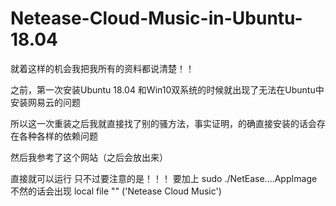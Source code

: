 # Netease-Cloud-Music-in-Ubuntu-18.04

就着这样的机会我把我所有的资料都说清楚！！

之前，第一次安装Ubuntu 18.04 和Win10双系统的时候就出现了无法在Ubuntu中安装网易云的问题

所以这一次重装之后我就直接找了别的骚方法，事实证明，的确直接安装的话会存在各种各样的依赖问题

然后我参考了这个网站（之后会放出来）

直接就可以运行
只不过要注意的是！！！
要加上 sudo ./NetEase....AppImage
不然的话会出现   local file  "" ('Netease Cloud Music')
